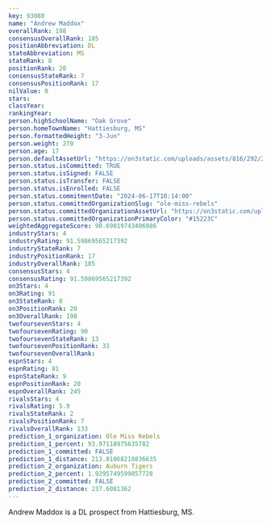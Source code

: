```yaml
---
key: 93088
name: "Andrew Maddox"
overallRank: 198
consensusOverallRank: 185
positionAbbreviation: DL
stateAbbreviation: MS
stateRank: 8
positionRank: 20
consensusStateRank: 7
consensusPositionRank: 17
nilValue: 0
stars: 
classYear: 
rankingYear: 
person.highSchoolName: "Oak Grove"
person.homeTownName: "Hattiesburg, MS"
person.formattedHeight: "3-Jun"
person.weight: 270
person.age: 17
person.defaultAssetUrl: "https://on3static.com/uploads/assets/816/292/292816.jpg"
person.status.isCommitted: TRUE
person.status.isSigned: FALSE
person.status.isTransfer: FALSE
person.status.isEnrolled: FALSE
person.status.commitmentDate: "2024-06-17T10:14:00"
person.status.committedOrganizationSlug: "ole-miss-rebels"
person.status.committedOrganizationAssetUrl: "https://on3static.com/uploads/assets/130/150/150130.svg"
person.status.committedOrganizationPrimaryColor: "#15223C"
weightedAggregateScore: 90.69019743406986
industryStars: 4
industryRating: 91.59869565217392
industryStateRank: 7
industryPositionRank: 17
industryOverallRank: 185
consensusStars: 4
consensusRating: 91.59869565217392
on3Stars: 4
on3Rating: 91
on3StateRank: 8
on3PositionRank: 20
on3OverallRank: 198
twofoursevenStars: 4
twofoursevenRating: 90
twofoursevenStateRank: 13
twofoursevenPositionRank: 33
twofoursevenOverallRank: 
espnStars: 4
espnRating: 81
espnStateRank: 9
espnPositionRank: 20
espnOverallRank: 245
rivalsStars: 4
rivalsRating: 5.9
rivalsStateRank: 2
rivalsPositionRank: 7
rivalsOverallRank: 133
prediction_1_organization: Ole Miss Rebels
prediction_1_percent: 93.97118975635782
prediction_1_committed: FALSE
prediction_1_distance: 213.01068210836635
prediction_2_organization: Auburn Tigers
prediction_2_percent: 1.9295749599857728
prediction_2_committed: FALSE
prediction_2_distance: 237.6081362
---
```

Andrew Maddox is a DL prospect from Hattiesburg, MS.